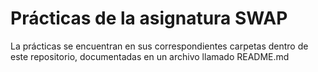 # Prácticas de la asignatura SWAP

La prácticas se encuentran en sus correspondientes carpetas dentro de este repositorio, documentadas en un archivo llamado README.md